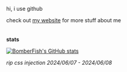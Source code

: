 hi, i use github

check out [my website](https://bomberfish.ca) for more stuff about me
<br><br><br>
**stats**

[![BomberFish's GitHub stats](https://github-readme-stats.vercel.app/api?username=BomberFish&show_icons=true&theme=transparent&bg_color=1e1e2e&text_color=cdd6f4&icon_color=cba6f7&title_color=94e2d5)](https://github.com/BomberFish)

*rip css injection 2024/06/07 - 2024/06/08*
